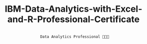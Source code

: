  <div align="center">
  
# IBM-Data-Analytics-with-Excel-and-R-Professional-Certificate

```
  
 Data Analytics Professional 🐱‍👤🔢

```
  </div>
